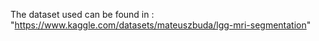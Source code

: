 The dataset used can be found in : "https://www.kaggle.com/datasets/mateuszbuda/lgg-mri-segmentation"

